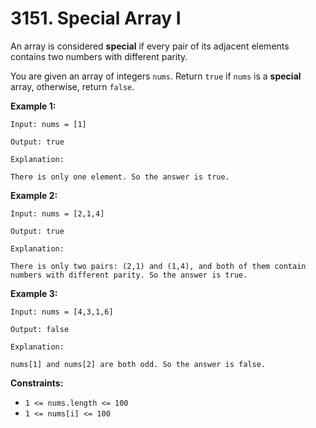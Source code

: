 # 3151. Special Array I

An array is considered **special** if every pair of its adjacent elements contains two numbers with different parity.

You are given an array of integers `nums`. Return `true` if `nums` is a **special** array, otherwise, return `false`.

**Example 1:**

```()
Input: nums = [1]

Output: true

Explanation:

There is only one element. So the answer is true.
```

**Example 2:**

```()
Input: nums = [2,1,4]

Output: true

Explanation:

There is only two pairs: (2,1) and (1,4), and both of them contain numbers with different parity. So the answer is true.
```

**Example 3:**

```()
Input: nums = [4,3,1,6]

Output: false

Explanation:

nums[1] and nums[2] are both odd. So the answer is false.
```

**Constraints:**

- `1 <= nums.length <= 100`
- `1 <= nums[i] <= 100`
